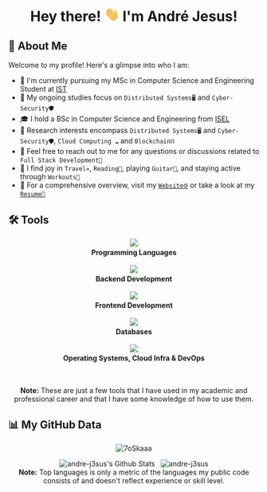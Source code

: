 <h1 align="center">Hey there! <img src="https://raw.githubusercontent.com/ABSphreak/ABSphreak/master/gifs/Hi.gif" width="30"> I'm André Jesus!</h1>

## 📌 About Me

Welcome to my profile! Here's a glimpse into who I am:

- 🔬 I'm currently pursuing my MSc in  Computer Science and Engineering Student at [IST](https://tecnico.ulisboa.pt/en/)
- 🌱 My ongoing studies focus on `Distributed Systems🖥` and `Cyber-Security🛡️`
- 🎓 I hold a BSc in Computer Science and Engineering from [ISEL](https://www.isel.pt/en)
- 🔭 Research interests encompass `Distributed Systems🖥` and `Cyber-Security🛡️`, `Cloud Computing ☁` and `Blockchain⛓️`
- 💬 Feel free to reach out to me for any questions or discussions related to `Full Stack Development🚀`
- 🎉 I find joy in `Travel✈️`, `Reading📖`, playing `Guitar🎸`, and staying active through `Workouts💪`
- 🧐 For a comprehensive overview, visit my [`Website🌐`](https://andre-j3sus.github.io/) or take a look at my [`Resume📝`](https://www.canva.com/design/DAFqHQqqaGk/Q2N2Mi5I6JUUgpeB4ugMaw/view)

<!--
<h3 align="center"> 🤝 Connect with me</h3>
<div align="center"  class="icons-social" style="margin-left: 10px;">
  <a style="margin-left: 10px;"  target="_blank" href="https://linkedin.com/in/andre-j3sus"><img src="https://skillicons.dev/icons?i=linkedin"></a>
	<a style="margin-left: 10px;" target="_blank" href="https://stackoverflow.com/users/15545640/andr%c3%a9-jesus"><img src="https://skillicons.dev/icons?i=stackoverflow"></a>
	<a style="margin-left: 10px;" target="_blank" href="https://www.instagram.com/andre.j3sus"><img src="https://skillicons.dev/icons?i=instagram"></a>
	<a style="margin-left: 10px;" target="_blank" href="https://twitter.com/andre_j3sus"><img src="https://skillicons.dev/icons?i=twitter" ></a>
</div>-->

## 🛠️ Tools

<div align="center">
  <p align="center">
   <img src="https://skillicons.dev/icons?i=kotlin,java,js,ts,python,c,cs&perline=7" height="40px"/>
   <br/>
   <b>Programming Languages</b>
   <br/><br/>
   <img src="https://skillicons.dev/icons?i=spring,nodejs,express,nginx&perline=5" height="40px"/>
   <br/>
   <b>Backend Development</b>
   <br/><br/>
   <img src="https://skillicons.dev/icons?i=html,css,bootstrap,react,materialui,webpack&perline=6" height="40px"/>
   <br/>
   <b>Frontend Development</b>
   <br/><br/>
   <img src="https://skillicons.dev/icons?i=postgres,mongodb&perline=2" height="40px"/>
   <br/>
   <b>Databases</b>
   <br/><br/>
   <img src="https://skillicons.dev/icons?i=docker,gcp,linux,bash,git,github,latex&perline=9" height="40px"/>
   <br/>
   <b>Operating Systems, Cloud Infra & DevOps</b>
   
  </p> 
  <br/><br/>
  <b>Note:</b> These are just a few tools that I have used in my academic and professional career and that I have some knowledge of how to use them.
  </p>
</div>

## 📊 My GitHub Data

<div align="center">
  <p align="center"><img src="https://github-readme-streak-stats.herokuapp.com/?user=andre-j3sus&theme=algolia" alt="7oSkaaa" /></p>
  <p align="center">
    <img alt="andre-j3sus's Github Stats" src="https://github-readme-stats.vercel.app/api?username=andre-j3sus&show_icons=true&count_private=true&theme=algolia" height="192px"/>
  &nbsp;
	  <img src="https://github-readme-stats.vercel.app/api/top-langs?username=andre-j3sus&langs_count=10&show_icons=true&locale=en&layout=compact&theme=algolia" alt="andre-j3sus" height="192px"/>
  <br/>
  <b>Note:</b> Top languages is only a metric of the languages my public code consists of and doesn't reflect experience or skill level.
  </p>
</div>
